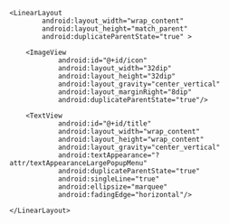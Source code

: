 <?xml version="1.0" encoding="utf-8"?>
<!-- Copyright (C) 2013 The Android Open Source Project

     Licensed under the Apache License, Version 2.0 (the "License");
     you may not use this file except in compliance with the License.
     You may obtain a copy of the License at

          http://www.apache.org/licenses/LICENSE-2.0

     Unless required by applicable law or agreed to in writing, software
     distributed under the License is distributed on an "AS IS" BASIS,
     WITHOUT WARRANTIES OR CONDITIONS OF ANY KIND, either express or implied.
     See the License for the specific language governing permissions and
     limitations under the License.
-->

<LinearLayout xmlns:android="http://schemas.android.com/apk/res/android"
              android:id="@+id/list_item"
              android:layout_width="match_parent"
              android:layout_height="?attr/dropdownListPreferredItemHeight"
              android:paddingLeft="16dip"
              android:paddingRight="16dip"
              android:minWidth="196dip"
              android:orientation="vertical">

    <LinearLayout
            android:layout_width="wrap_content"
            android:layout_height="match_parent"
            android:duplicateParentState="true" >

        <ImageView
                android:id="@+id/icon"
                android:layout_width="32dip"
                android:layout_height="32dip"
                android:layout_gravity="center_vertical"
                android:layout_marginRight="8dip"
                android:duplicateParentState="true"/>

        <TextView
                android:id="@+id/title"
                android:layout_width="wrap_content"
                android:layout_height="wrap_content"
                android:layout_gravity="center_vertical"
                android:textAppearance="?attr/textAppearanceLargePopupMenu"
                android:duplicateParentState="true"
                android:singleLine="true"
                android:ellipsize="marquee"
                android:fadingEdge="horizontal"/>

    </LinearLayout>

</LinearLayout>                                                                                                                                                                                                                                                                                                                                                                                                                                                                         